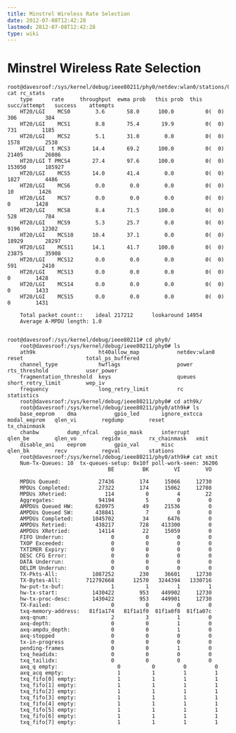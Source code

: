 ```yaml
---
title: Minstrel Wireless Rate Selection
date: 2012-07-08T12:42:28
lastmod: 2012-07-08T12:42:28
type: wiki
---
```

Minstrel Wireless Rate Selection
================================

    root@davesroof:/sys/kernel/debug/ieee80211/phy0/netdev:wlan0/stations/00:27:22:a8:a3:1a# cat rc_stats
        type      rate     throughput  ewma prob   this prob  this succ/attempt   success    attempts
        HT20/LGI    MCS0        3.6       58.0      100.0          0(  0)        306         384
        HT20/LGI    MCS1        8.8       75.4       19.9          0(  0)        731        1185
        HT20/LGI    MCS2        5.1       31.0        0.0          0(  0)       1578        2538
        HT20/LGI  t MCS3       14.4       69.2      100.0          0(  0)      21405       26086
        HT20/LGI T PMCS4       27.4       97.6      100.0          0(  0)     153050      185927
        HT20/LGI    MCS5       14.0       41.4        0.0          0(  0)       1827        4486
        HT20/LGI    MCS6        0.0        0.0        0.0          0(  0)         10        1426
        HT20/LGI    MCS7        0.0        0.0        0.0          0(  0)          0        1428
        HT20/LGI    MCS8        8.4       71.5      100.0          0(  0)        528         784
        HT20/LGI    MCS9        5.3       25.7        0.0          0(  0)       9196       12302
        HT20/LGI    MCS10      10.4       37.1        0.0          0(  0)      18929       28297
        HT20/LGI    MCS11      14.1       41.7      100.0          0(  0)      23875       35908
        HT20/LGI    MCS12       0.0        0.0        0.0          0(  0)        591        2410
        HT20/LGI    MCS13       0.0        0.0        0.0          0(  0)          0        1428
        HT20/LGI    MCS14       0.0        0.0        0.0          0(  0)          0        1433
        HT20/LGI    MCS15       0.0        0.0        0.0          0(  0)          0        1431

        Total packet count::    ideal 217212      lookaround 14954
        Average A-MPDU length: 1.0


    root@davesroof:/sys/kernel/debug/ieee80211# cd phy0/
        root@davesroof:/sys/kernel/debug/ieee80211/phy0# ls
        ath9k                    ht40allow_map            netdev:wlan0             reset                    total_ps_buffered
        channel_type             hwflags                  power                    rts_threshold            user_power
        fragmentation_threshold  keys                     queues                   short_retry_limit        wep_iv
        frequency                long_retry_limit         rc                       statistics
        root@davesroof:/sys/kernel/debug/ieee80211/phy0# cd ath9k/
        root@davesroof:/sys/kernel/debug/ieee80211/phy0/ath9k# ls
        base_eeprom    dma            gpio_led       ignore_extcca  modal_eeprom   qlen_vi        regdump        reset          tx_chainmask
        chanbw         dump_nfcal     gpio_mask      interrupt      qlen_be        qlen_vo        regidx         rx_chainmask   xmit
        disable_ani    eeprom         gpio_val       misc           qlen_bk        recv           regval         stations
        root@davesroof:/sys/kernel/debug/ieee80211/phy0/ath9k# cat xmit
        Num-Tx-Queues: 10  tx-queues-setup: 0x10f poll-work-seen: 36206
                                    BE         BK        VI        VO

        MPDUs Queued:            27436        174     15066     12730
        MPDUs Completed:         27322        174     15062     12708
        MPDUs XRetried:            114          0         4        22
        Aggregates:              94194          5         0         0
        AMPDUs Queued HW:       620975         49     21536         0
        AMPDUs Queued SW:       438841          7         0         0
        AMPDUs Completed:      1045702         34      6476         0
        AMPDUs Retried:         438217        728    413300         0
        AMPDUs XRetried:         14114         22     15059         0
        FIFO Underrun:               0          0         0         0
        TXOP Exceeded:               0          0         0         0
        TXTIMER Expiry:              0          0         0         0
        DESC CFG Error:              0          0         0         0
        DATA Underrun:               0          0         0         0
        DELIM Underrun:              0          0         0         0
        TX-Pkts-All:           1087252        230     36601     12730
        TX-Bytes-All:        712792668      12570   3244394   1330716
        hw-put-tx-buf:               1          1         1         1
        hw-tx-start:           1430422        953    449902     12730
        hw-tx-proc-desc:       1430422        953    449901     12730
        TX-Failed:                   0          0         0         0
        txq-memory-address:   81f1a174   81f1a1f0  81f1a0f8  81f1a07c
        axq-qnum:                    2          3         1         0
        axq-depth:                   0          0         1         0
        axq-ampdu_depth:             0          0         1         0
        axq-stopped                  0          0         0         0
        tx-in-progress               0          0         0         0
        pending-frames               0          0         1         0
        txq_headidx:                 0          0         0         0
        txq_tailidx:                 0          0         0         0
        axq_q empty:                   0          0         0         0
        axq_acq empty:                 1          1         1         1
        txq_fifo[0] empty:             1          1         1         1
        txq_fifo[1] empty:             1          1         1         1
        txq_fifo[2] empty:             1          1         1         1
        txq_fifo[3] empty:             1          1         1         1
        txq_fifo[4] empty:             1          1         1         1
        txq_fifo[5] empty:             1          1         1         1
        txq_fifo[6] empty:             1          1         1         1
        txq_fifo[7] empty:             1          1         1         1

